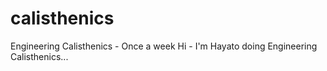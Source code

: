 # calisthenics
Engineering Calisthenics - Once a week
Hi - I'm Hayato doing Engineering Calisthenics... 

